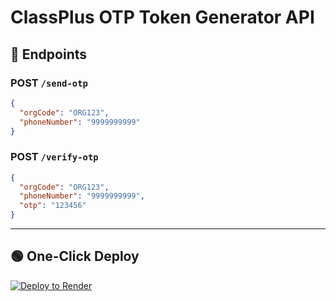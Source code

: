 # ClassPlus OTP Token Generator API

## 🔧 Endpoints

### POST `/send-otp`
```json
{
  "orgCode": "ORG123",
  "phoneNumber": "9999999999"
}
```

### POST `/verify-otp`
```json
{
  "orgCode": "ORG123",
  "phoneNumber": "9999999999",
  "otp": "123456"
}
```

---

## 🟢 One-Click Deploy

[![Deploy to Render](https://render.com/images/deploy-to-render-button.svg)](https://dashboard.render.com/deploy?repo=https://github.com/yourusername/classplus-api)
